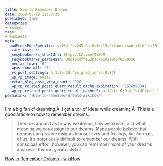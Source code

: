 ```yaml
---
title: How to Remember Dreams
date: 2008-08-03 22:00:38
published: true
categories:
- Essays
tags:
- business
meta:
  podPressPostSpecific: s:254:"s:245:"a:6:{s:15:"itunes:subtitle";s:15:"##PostExcerpt##";s:14:"itunes:summary";s:15:"##PostExcerpt##";s:15:"itunes:keywords";s:17:"##WordPressCats##";s:13:"itunes:author";s:10:"##Global##";s:15:"itunes:explicit";s:2:"No";s:12:"itunes:block";s:2:"No";}";";
  _edit_last: '1'
  _sexybookmarks_shortUrl: http://b2l.me/4r2w9
  _sexybookmarks_permaHash: 00cf6cdffe62bad7b101b0d1f8320a56
  _nectar_love: '0'
  _wpas_done_all: '1'
  _vc_post_settings: a:1:{s:10:"vc_grid_id";a:0:{}}
  _wp_rp_image: empty
  nectar_blog_post_view_count: '128'
  _wp_rp_related_posts_query_result_cache_expiration: '1524998341'
  _wp_rp_related_posts_query_result_cache_6: a:12:{i:0;O:8:"stdClass":2:{s:7:"post_id";s:3:"386";s:5:"score";s:17:"61.91451553140016";}i:1;O:8:"stdClass":2:{s:7:"post_id";s:4:"1162";s:5:"score";s:17:"56.85325773327088";}i:2;O:8:"stdClass":2:{s:7:"post_id";s:3:"391";s:5:"score";s:17:"55.81776148574671";}i:3;O:8:"stdClass":2:{s:7:"post_id";s:4:"2345";s:5:"score";s:17:"49.66341627484776";}i:4;O:8:"stdClass":2:{s:7:"post_id";s:2:"89";s:5:"score";s:18:"24.790634685160803";}i:5;O:8:"stdClass":2:{s:7:"post_id";s:2:"30";s:5:"score";s:18:"23.720654824664273";}i:6;O:8:"stdClass":2:{s:7:"post_id";s:3:"344";s:5:"score";s:18:"20.241552300928255";}i:7;O:8:"stdClass":2:{s:7:"post_id";s:4:"1441";s:5:"score";s:18:"19.270022199975678";}i:8;O:8:"stdClass":2:{s:7:"post_id";s:3:"627";s:5:"score";s:18:"18.497620087356378";}i:9;O:8:"stdClass":2:{s:7:"post_id";s:2:"18";s:5:"score";s:17:"18.17693478720602";}i:10;O:8:"stdClass":2:{s:7:"post_id";s:4:"3412";s:5:"score";s:18:"17.950249913311154";}i:11;O:8:"stdClass":2:{s:7:"post_id";s:4:"2105";s:5:"score";s:18:"17.510126143782692";}}
permalink: "/how-to-remember-dreams-wikihow/"
---
```

I'm a big fan of dreaming.Â  I get a ton of ideas while dreaming.Â  This is a good article on how to remember dreams.
>Theories abound as to why we dream, how we dream, and what meaning we can assign to our dreams. Many people believe that dreams can provide insights into our lives and feelings, but for most of us, it's notoriously difficult to remember our dreams. With conscious effort, however, you can remember more of your dreams and recall them in greater detail.</blockquote>
<p><a href="http://www.wikihow.com/Remember-Dreams" rel="nofollow">How to Remember Dreams - wikiHow</a></p>
